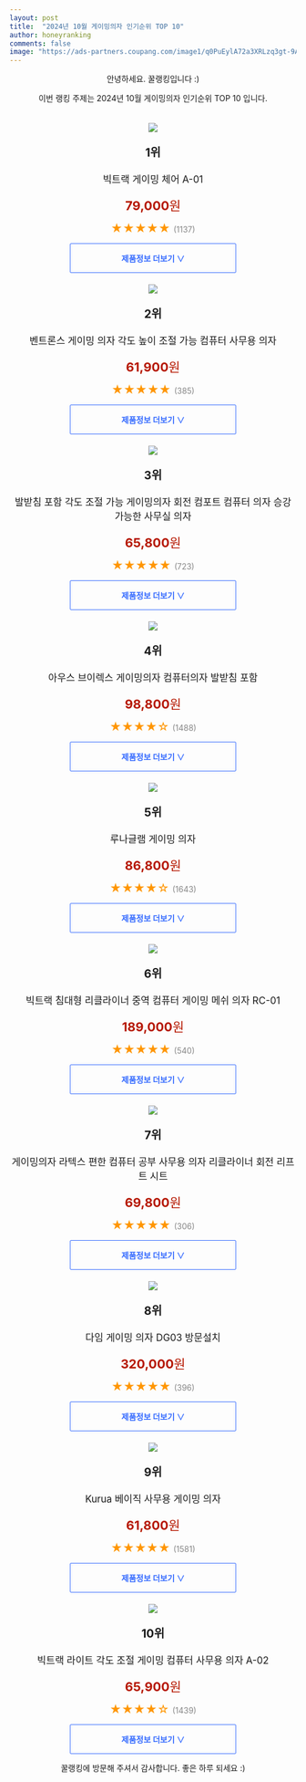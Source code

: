```yaml
---
layout: post
title:  "2024년 10월 게이밍의자 인기순위 TOP 10"
author: honeyranking
comments: false
image: "https://ads-partners.coupang.com/image1/q0PuEylA72a3XRLzq3gt-9Ac1kyC5B2HhdeFVleBowFlEWdAoJqg7JC-9LQ1gvktl0sJXp50HudEtbDwHOTRwdSz2gSp4XaZFDx3tmmK_g-vKuy8kLIQqPsZ_GM4b2dmKV5SbUl1pysEwEdhw_qljINPa-bOq2c4Ujdhj1sXCQKGcnmRRaFSug6W32dvVV8J-GYIn8ZQxH4WWsv47kg9Vodpe4ghevms6z_i4C-4qTCEvHcNCxCxTvOizdg3NLDgy8E0nIEYPAHgGbwU1Wi38KX2JSA7vNACckw="
---
```

<p style="text-align: center;">안녕하세요. 꿀랭킹입니다 :)</p>
<p style="text-align: center;">이번 랭킹 주제는 2024년 10월 게이밍의자 인기순위 TOP 10 입니다.</p><center><img src="https://ads-partners.coupang.com/image1/q0PuEylA72a3XRLzq3gt-9Ac1kyC5B2HhdeFVleBowFlEWdAoJqg7JC-9LQ1gvktl0sJXp50HudEtbDwHOTRwdSz2gSp4XaZFDx3tmmK_g-vKuy8kLIQqPsZ_GM4b2dmKV5SbUl1pysEwEdhw_qljINPa-bOq2c4Ujdhj1sXCQKGcnmRRaFSug6W32dvVV8J-GYIn8ZQxH4WWsv47kg9Vodpe4ghevms6z_i4C-4qTCEvHcNCxCxTvOizdg3NLDgy8E0nIEYPAHgGbwU1Wi38KX2JSA7vNACckw=" style="margin-top:20px" /></center><p style="text-align: center; font-size: 20px"><b>1위</b></p><p style="text-align: center; font-size: 17px">빅트랙 게이밍 체어 A-01</p><p style="text-align: center;"><span style="color: #b61800; font-size: 22px;"><b>79,000</b>원</span></p><p style="text-align: center;"><span style="color: #ff9600; font-size: 20px;">★★★★★ </span><span style="color: #878787;">(1137)</span></p><center><a href="https://link.coupang.com/re/AFFSDP?lptag=AF3899140&subid=honeyrank&pageKey=6622610236&itemId=12768357170&vendorItemId=80034519330&traceid=V0-153-fa27b71cf169f4da&requestid=20241007090000272242699187&token=31850C%7CGM"><div style="font-size: 14px; display: inline-block; padding: 15px 90px; color: #346aff; border-radius: 2px; border: 1px solid #346aff; cursor: pointer;"><b>제품정보 더보기 &or;</b></div></a></center><center><img src="https://ads-partners.coupang.com/image1/EPKKS4m6pIaFQwIHEHRFRCECq_7AAorrJTtM8hU1SA7oq5dyIGvmLCA5DzDC09JEEuxehWwKkJ29P6JUCdexVIt502JL-dZh5NlmXBAvmAXDeL-48_nNCQQ23SkbO5kmFmCMgG-u86ECKadhkiNfi0XEK1bqMVe0JE0W6rSjz6FYcsaqVhBVtBh9UBI0I-keE9NGv_fN4twlA7o8C_tefT06HHT1r0qRS1hI1-VJjqou_rUMcmsieSUuBY_UfxKiq0HtSZlElLlB4YsnTwpseIM0aQ22DcjaVTojSBq7zpiV_n6ZJz_HwSbk" style="margin-top:20px" /></center><p style="text-align: center; font-size: 20px"><b>2위</b></p><p style="text-align: center; font-size: 17px">벤트론스 게이밍 의자 각도 높이 조절 가능 컴퓨터 사무용 의자</p><p style="text-align: center;"><span style="color: #b61800; font-size: 22px;"><b>61,900</b>원</span></p><p style="text-align: center;"><span style="color: #ff9600; font-size: 20px;">★★★★★ </span><span style="color: #878787;">(385)</span></p><center><a href="https://link.coupang.com/re/AFFSDP?lptag=AF3899140&subid=honeyrank&pageKey=8271034540&itemId=23836733453&vendorItemId=90860414742&traceid=V0-153-d0a32d92cbe297d4&requestid=20241007090000272242699187&token=31850C%7CGM"><div style="font-size: 14px; display: inline-block; padding: 15px 90px; color: #346aff; border-radius: 2px; border: 1px solid #346aff; cursor: pointer;"><b>제품정보 더보기 &or;</b></div></a></center><center><img src="https://ads-partners.coupang.com/image1/Svo_Y4r5zIpg0koySkOnZA6DOuRJ1WLP1KqbGqpCifluImR9qKNwyx-g26Y1EGhxt2Bwa1-AoFUpTpRbgeaeq8K7wgVTwoTSDZQVvi9b537N4xYUr6iWOkqG26J7V8Hy4WuOKcLRvGP78-unL8NgXM5pAHXTXLW3JICZ0F6xE39Hswe22mVa2S2WQe0Uisid364OgN73pv6FgHaK2FrWbUnlWlk71j8YUH3PhJCZ8rUI49HlvTejyy30R_MQrUKFSdl6eLMbt9eTE9cnYyCyS5WvloJwiTWDrV7l-_MhsoLoKDTlAEDZv0Jn" style="margin-top:20px" /></center><p style="text-align: center; font-size: 20px"><b>3위</b></p><p style="text-align: center; font-size: 17px">발받침 포함 각도 조절 가능 게이밍의자 회전 컴포트 컴퓨터 의자 승강 가능한 사무실 의자</p><p style="text-align: center;"><span style="color: #b61800; font-size: 22px;"><b>65,800</b>원</span></p><p style="text-align: center;"><span style="color: #ff9600; font-size: 20px;">★★★★★ </span><span style="color: #878787;">(723)</span></p><center><a href="https://link.coupang.com/re/AFFSDP?lptag=AF3899140&subid=honeyrank&pageKey=7741896990&itemId=20847141021&vendorItemId=88846509551&traceid=V0-153-ae2ac611b81e5d7e&requestid=20241007090000272242699187&token=31850C%7CGM"><div style="font-size: 14px; display: inline-block; padding: 15px 90px; color: #346aff; border-radius: 2px; border: 1px solid #346aff; cursor: pointer;"><b>제품정보 더보기 &or;</b></div></a></center><center><img src="https://ads-partners.coupang.com/image1/UGOZ1qTtes-G8DkxUFY-O72grnqP50kR3ZM4BA-g8yeJpiMFQiwtD8HLlp1IpSsNrXwG9jdUxT1_Kb3xrdehUfGv_SUAQaqK4abV0bz60F0DDhy0REzrpGhfLhoMkmv1wJ7mizpcYkbkKHjP8LJA1wGd3xPwKc3VIs9EjCYmO6nDNgPETIEj-6rLZRFGeH80LRYbf9XYsGzLWjfpgE9kEU2rtFTd9e5-agYJJWfCRBUTLJpYv2V2mAopigd2AvRfcrfGoW9nCMn5c1f1IxmvdQ6B-zaRHAvnVowjrdWA_lwzCV7Y_uDZTi7V" style="margin-top:20px" /></center><p style="text-align: center; font-size: 20px"><b>4위</b></p><p style="text-align: center; font-size: 17px">아우스 브이렉스 게이밍의자 컴퓨터의자 발받침 포함</p><p style="text-align: center;"><span style="color: #b61800; font-size: 22px;"><b>98,800</b>원</span></p><p style="text-align: center;"><span style="color: #ff9600; font-size: 20px;">★★★★☆ </span><span style="color: #878787;">(1488)</span></p><center><a href="https://link.coupang.com/re/AFFSDP?lptag=AF3899140&subid=honeyrank&pageKey=7893263642&itemId=21615009650&vendorItemId=88725606497&traceid=V0-153-035d2e0c5c830194&requestid=20241007090000272242699187&token=31850C%7CGM"><div style="font-size: 14px; display: inline-block; padding: 15px 90px; color: #346aff; border-radius: 2px; border: 1px solid #346aff; cursor: pointer;"><b>제품정보 더보기 &or;</b></div></a></center><center><img src="https://ads-partners.coupang.com/image1/72WYsSKQ-X5X8-xz7wQoodUSe5PL-72EBjvnsPlRGcHYdiNV8TXrNQyjwQM1mq5LVZPdefxg91MrJkPiw0lYXy9YSU9BvhJ3VxD1yzRlIElS0NkQhy2USebdqYcnsRFW2zLVwCkvH325_xJ0Tz9U5xhK6BYSkRlaRO4wZrdWv-Bcet_TNN5Pw6xPfL61FBNsT3OkaMqtsnCc1la-JBoKizbXWL0IYcgYX2pj_m5pdZXYfv0TZOLFiG1BGO7xRYiPnxhuPzJMebccz90itvjhip11MzHUHaZY0Eszm5ZAvoaYIepSIyFa1SA=" style="margin-top:20px" /></center><p style="text-align: center; font-size: 20px"><b>5위</b></p><p style="text-align: center; font-size: 17px">루나글램 게이밍 의자</p><p style="text-align: center;"><span style="color: #b61800; font-size: 22px;"><b>86,800</b>원</span></p><p style="text-align: center;"><span style="color: #ff9600; font-size: 20px;">★★★★☆ </span><span style="color: #878787;">(1643)</span></p><center><a href="https://link.coupang.com/re/AFFSDP?lptag=AF3899140&subid=honeyrank&pageKey=8106007420&itemId=22946225728&vendorItemId=89981108733&traceid=V0-153-d89f788c0b697516&requestid=20241007090000272242699187&token=31850C%7CGM"><div style="font-size: 14px; display: inline-block; padding: 15px 90px; color: #346aff; border-radius: 2px; border: 1px solid #346aff; cursor: pointer;"><b>제품정보 더보기 &or;</b></div></a></center><center><img src="https://ads-partners.coupang.com/image1/I1a18xki_wLnirV4I65CzkuJ9RiyfwMhx-XUR-BSY52Fl5mJHmuc898QSTGcr0B5xyjUW7RJe6dB9MbTLkeeOLvXlN5-pHrunOpYLfIycOHlJkzQJdcViw6NC6U_-8jpeHqUbBIJacAlAECFWOA6RE8DhgTqdj861xxGvXWy4qkjgTtksK99L7p7MbUAQGy9zJ9KzcCE08MAuaTB5EdKe43Ju8cGhMykveWEJ3VWP2EePS-R208SV4h1YIhJOYn_oBXSu_QJaVjM7cm1Zpr6Pai4dwTWRUWITIs=" style="margin-top:20px" /></center><p style="text-align: center; font-size: 20px"><b>6위</b></p><p style="text-align: center; font-size: 17px">빅트랙 침대형 리클라이너 중역 컴퓨터 게이밍 메쉬 의자 RC-01</p><p style="text-align: center;"><span style="color: #b61800; font-size: 22px;"><b>189,000</b>원</span></p><p style="text-align: center;"><span style="color: #ff9600; font-size: 20px;">★★★★★ </span><span style="color: #878787;">(540)</span></p><center><a href="https://link.coupang.com/re/AFFSDP?lptag=AF3899140&subid=honeyrank&pageKey=7755273181&itemId=20900376558&vendorItemId=87967425793&traceid=V0-153-92a3dfb26564d36c&requestid=20241007090000272242699187&token=31850C%7CGM"><div style="font-size: 14px; display: inline-block; padding: 15px 90px; color: #346aff; border-radius: 2px; border: 1px solid #346aff; cursor: pointer;"><b>제품정보 더보기 &or;</b></div></a></center><center><img src="https://ads-partners.coupang.com/image1/R0d3VIAgo0ZJ8QN0RwBG2Jl4ZO6W97Zx_HeOuKAVBniZWNipkqmWPGpeWPnIQJqMIMQZDlPb8MeH0ZqKz9gq511f4s5JVd1_YCYgMFWSZoGKAnm8sn4HdLt-Ejp6bBIMUUK0Neq_M78cTX9_797yiuaURYMDDxnp6ONVkOe4zCxK6fGbk7lcKcVOgpQlulhB9s5fDE1OLa6aulubCxwN6mCnbXMyHOzjXKF9bXlhDeNpMns8-PyeDCqsLI5Jr9aC_u1Ehc5-Fp7-mZqNNggs5nH_6R1yslOUsRwT9YKarMLxwWYGX_VfXrg=" style="margin-top:20px" /></center><p style="text-align: center; font-size: 20px"><b>7위</b></p><p style="text-align: center; font-size: 17px">게이밍의자 라텍스 편한 컴퓨터 공부 사무용 의자 리클라이너 회전 리프트 시트</p><p style="text-align: center;"><span style="color: #b61800; font-size: 22px;"><b>69,800</b>원</span></p><p style="text-align: center;"><span style="color: #ff9600; font-size: 20px;">★★★★★ </span><span style="color: #878787;">(306)</span></p><center><a href="https://link.coupang.com/re/AFFSDP?lptag=AF3899140&subid=honeyrank&pageKey=7655206854&itemId=20379449463&vendorItemId=88846647057&traceid=V0-153-028d354865e6c23f&requestid=20241007090000272242699187&token=31850C%7CGM"><div style="font-size: 14px; display: inline-block; padding: 15px 90px; color: #346aff; border-radius: 2px; border: 1px solid #346aff; cursor: pointer;"><b>제품정보 더보기 &or;</b></div></a></center><center><img src="https://ads-partners.coupang.com/image1/IqBK1MH4gW4gjryLIlpkYBD6vZy7yaLHPEGyMxS7ZRZUkD4IHUGGtc8o2EN3lnE6r6adb3XlfsHjPi5KpEv_eQDEHPjeNbbiHnFJxQX8WaZ0KGsaqvKHtTEVdGLfdmwEYqZAJ0Xd0LPS534J5Nc4eWESs5mYJviOgZko4tZHJ2IUriv6zKW3Bw_aA2iGMETIO5q-cSG4rOHKx5b0NV9lBM8SD-6f1j7CmFg6bGAsJxeHSEzNISXd-ADI2_8r0RsIGxGNp-GF-8lytcqSFYoQM-8JSXcdskxJ3g==" style="margin-top:20px" /></center><p style="text-align: center; font-size: 20px"><b>8위</b></p><p style="text-align: center; font-size: 17px">다임 게이밍 의자 DG03 방문설치</p><p style="text-align: center;"><span style="color: #b61800; font-size: 22px;"><b>320,000</b>원</span></p><p style="text-align: center;"><span style="color: #ff9600; font-size: 20px;">★★★★★ </span><span style="color: #878787;">(396)</span></p><center><a href="https://link.coupang.com/re/AFFSDP?lptag=AF3899140&subid=honeyrank&pageKey=8261365965&itemId=23789834483&vendorItemId=90823539907&traceid=V0-153-70aa5606b164999c&requestid=20241007090000272242699187&token=31850C%7CGM"><div style="font-size: 14px; display: inline-block; padding: 15px 90px; color: #346aff; border-radius: 2px; border: 1px solid #346aff; cursor: pointer;"><b>제품정보 더보기 &or;</b></div></a></center><center><img src="https://ads-partners.coupang.com/image1/siWODevbdiW4zgYMskslsJUlJMaCuqVQIifcwbRQGdkvAT5clqqnZd9qQ9T2fpqZr_YbcZIl4WA23hbVVWmvuYyeLecbuwDj5aUiCXcoUclPYdilq7okq2q0yAig8YtQoT7fPBJwQurlSCd9EDoeAWN-XYLBrAIME_sE3lOuRfaekVUHJIgCqBf_PFguNC0FWZsOlr3GOS2SKQOEkDgFer-pBiuAsUW5h8TLOJAhKmaLQ9FoKXldq2ILCFv-sc0RYfCw43rPTn6upJHpOChmLhPxe2MPK-5ZV-6VpdsyzmpQvQmQPYvXxVau9g==" style="margin-top:20px" /></center><p style="text-align: center; font-size: 20px"><b>9위</b></p><p style="text-align: center; font-size: 17px">Kurua 베이직 사무용 게이밍 의자</p><p style="text-align: center;"><span style="color: #b61800; font-size: 22px;"><b>61,800</b>원</span></p><p style="text-align: center;"><span style="color: #ff9600; font-size: 20px;">★★★★★ </span><span style="color: #878787;">(1581)</span></p><center><a href="https://link.coupang.com/re/AFFSDP?lptag=AF3899140&subid=honeyrank&pageKey=7984458906&itemId=22169937673&vendorItemId=89216350380&traceid=V0-153-7f9557ccc0713ca6&requestid=20241007090000272242699187&token=31850C%7CGM"><div style="font-size: 14px; display: inline-block; padding: 15px 90px; color: #346aff; border-radius: 2px; border: 1px solid #346aff; cursor: pointer;"><b>제품정보 더보기 &or;</b></div></a></center><center><img src="https://ads-partners.coupang.com/image1/hubPxtnVGgHRFquuho_MaXOqz2rbmd6I9cIpnow6P5_Ni8HkknK6386mf6NF5ebx2_AQPbvL9XzX-0B5qGFD3LRrnR8Kz6XGZ5PmCT8YFN_kw2Ut-vwa703S6leU10-ltTE4hSBmi3eterenaIavcv0RXLcphRFXYXW9qax8g6K1tsBRe4uCm-5CA4AIBe0ga4PUz-C_KuqatPkL49-tlrnK7kxtsnsFbZofasilun5OxSsDy9UCRzp4giudZnCFB5P0neakguLi9MJBm2-sGAs5Kw9ggsHe4NwN" style="margin-top:20px" /></center><p style="text-align: center; font-size: 20px"><b>10위</b></p><p style="text-align: center; font-size: 17px">빅트랙 라이트 각도 조절 게이밍 컴퓨터 사무용 의자 A-02</p><p style="text-align: center;"><span style="color: #b61800; font-size: 22px;"><b>65,900</b>원</span></p><p style="text-align: center;"><span style="color: #ff9600; font-size: 20px;">★★★★☆ </span><span style="color: #878787;">(1439)</span></p><center><a href="https://link.coupang.com/re/AFFSDP?lptag=AF3899140&subid=honeyrank&pageKey=8123430889&itemId=23052275585&vendorItemId=90085939394&traceid=V0-153-787344a5f25e43a2&requestid=20241007090000272242699187&token=31850C%7CGM"><div style="font-size: 14px; display: inline-block; padding: 15px 90px; color: #346aff; border-radius: 2px; border: 1px solid #346aff; cursor: pointer;"><b>제품정보 더보기 &or;</b></div></a></center><p style="text-align: center;">꿀랭킹에 방문해 주셔서 감사합니다. 좋은 하루 되세요 :)</p>